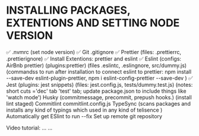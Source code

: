 # INSTALLING PACKAGES, EXTENTIONS AND SETTING NODE VERSION

✅ .nvmrc (set node version)
✅ Git .gitignore
✅ Prettier (files: .prettierrc, .prettierignore)
✅ Install Extentions: prettier and eslint
✅ Eslint (configs: AirBnb prettier) (plugins:prettier) (files .eslintc, .eslingnore, src/dummy.js) (commandss to run after installation to connect eslint to prettier: npm install --save-dev eslint-plugin-prettier, npm i eslint-config-prettier --save-dev )
✅ Jest (plugins: jest snippets) (files: jest.config.js, tests/dummy.test.js) (notes: short cuts ='dec' tab 'test' tab; update package.json to include things like 'watch mode')
Husky (commitmessage, precommit, prepush hooks.) (install lint staged)
Commitlint
commitlint.config.js
TypeSync (scans packages and installs any kind of typings which used in any kind of telisence )
Automatically get ESlint to run --fix
Set up remote git repository

Video tutorial: ... ...
